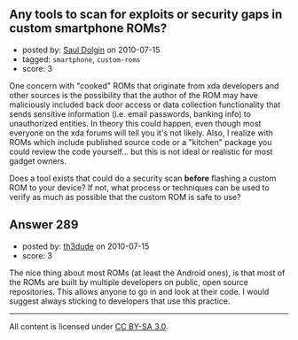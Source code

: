 ## Any tools to scan for exploits or security gaps in custom smartphone ROMs?

- posted by: [Saul Dolgin](https://stackexchange.com/users/-1/33-saul-dolgin) on 2010-07-15
- tagged: `smartphone`, `custom-roms`
- score: 3

<p>One concern with "cooked" ROMs that originate from xda developers and other sources is the possibility that the author of the ROM may have maliciously included back door access or data collection functionality that sends sensitive information (i.e. email passwords, banking info) to unauthorized entities.  In theory this could happen, even though most everyone on the xda forums will tell you it's not likely.  Also, I realize with ROMs which include published source code or a "kitchen" package you could review the code yourself... but this is not ideal or realistic for most gadget owners.</p>

<p>Does a tool exists that could do a security scan <strong>before</strong> flashing a custom ROM to your device? If not, what process or techniques can be used to verify as much as possible that the custom ROM is safe to use?</p>



## Answer 289

- posted by: [th3dude](https://stackexchange.com/users/-1/14-th3dude) on 2010-07-15
- score: 3

<p>The nice thing about most ROMs (at least the Android ones), is that most of the ROMs are built by multiple developers on public, open source repositories. This allows anyone to go in and look at their code. I would suggest always sticking to developers that use this practice.</p>




---

All content is licensed under [CC BY-SA 3.0](https://creativecommons.org/licenses/by-sa/3.0/).
